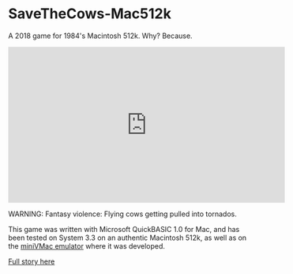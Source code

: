 # SaveTheCows-Mac512k

A 2018 game for 1984's Macintosh 512k. Why? Because.


<iframe width="560" height="315" src="https://www.youtube.com/embed/0Y56OwKnnj8?rel=0" frameborder="0" allow="autoplay; encrypted-media" allowfullscreen></iframe>


WARNING: Fantasy violence: Flying cows getting pulled into tornados. 

This game was written with Microsoft QuickBASIC 1.0 for Mac, and has been tested on System 3.3 on an authentic Macintosh 512k, as well as on the [miniVMac emulator](https://www.gryphel.com/c/minivmac/) where it was developed.

[Full story here](http://joelbecker.net/blog/game-programming-adventure-on-the-macintosh-512k-part-1)
